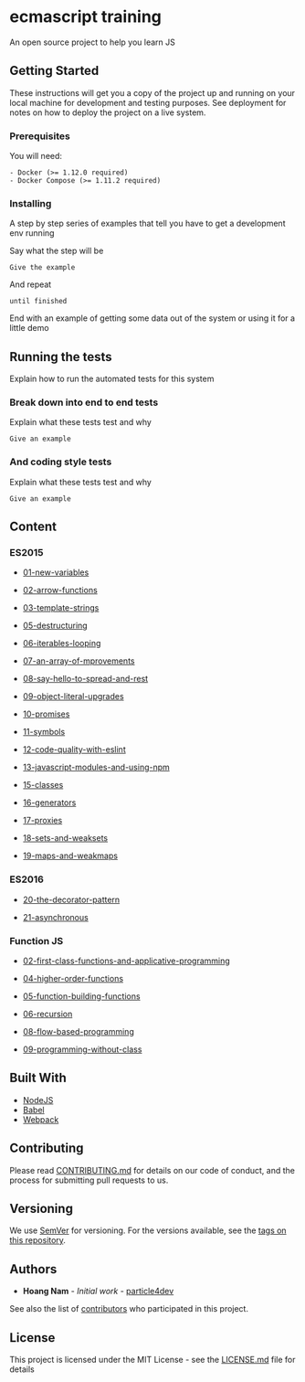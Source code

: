 # ecmascript training

An open source project to help you learn JS

## Getting Started

These instructions will get you a copy of the project up and running on your local machine for development and testing purposes. See deployment for notes on how to deploy the project on a live system.

### Prerequisites

You will need:

```
- Docker (>= 1.12.0 required)
- Docker Compose (>= 1.11.2 required)
```

### Installing

A step by step series of examples that tell you have to get a development env running

Say what the step will be

```
Give the example
```

And repeat

```
until finished
```

End with an example of getting some data out of the system or using it for a little demo

## Running the tests

Explain how to run the automated tests for this system

### Break down into end to end tests

Explain what these tests test and why

```
Give an example
```

### And coding style tests

Explain what these tests test and why

```
Give an example
```

## Content

### ES2015

 - [01-new-variables](https://github.com/university-of-ant-solutions/ecmascript-training/tree/master/source/src/es2015/01-new-variables/__tests__)

 - [02-arrow-functions](https://github.com/university-of-ant-solutions/ecmascript-training/tree/master/source/src/es2015/02-arrow-functions/__tests__)

 - [03-template-strings](https://github.com/university-of-ant-solutions/ecmascript-training/tree/master/source/src/es2015/03-template-strings/__tests__)

 - [05-destructuring](https://github.com/university-of-ant-solutions/ecmascript-training/tree/master/source/src/es2015/05-destructuring/__tests__)

 - [06-iterables-looping](https://github.com/university-of-ant-solutions/ecmascript-training/tree/master/source/src/es2015/06-iterables-looping/__tests__)

 - [07-an-array-of-mprovements](https://github.com/university-of-ant-solutions/ecmascript-training/tree/master/source/src/es2015/07-an-array-of-mprovements/__tests__)

 - [08-say-hello-to-spread-and-rest](https://github.com/university-of-ant-solutions/ecmascript-training/tree/master/source/src/es2015/08-say-hello-to-spread-and-rest/__tests__)

 - [09-object-literal-upgrades](https://github.com/university-of-ant-solutions/ecmascript-training/tree/master/source/src/es2015/09-object-literal-upgrades/__tests__)

 - [10-promises](https://github.com/university-of-ant-solutions/ecmascript-training/tree/master/source/src/es2015/10-promises/__tests__)

 - [11-symbols](https://github.com/university-of-ant-solutions/ecmascript-training/tree/master/source/src/es2015/11-symbols/__tests__)

 - [12-code-quality-with-eslint](https://github.com/university-of-ant-solutions/ecmascript-training/tree/master/source/src/es2015/12-code-quality-with-eslint/__tests__)

 - [13-javascript-modules-and-using-npm](https://github.com/university-of-ant-solutions/ecmascript-training/tree/master/source/src/es2015/13-javascript-modules-and-using-npm/__tests__)

 - [15-classes](https://github.com/university-of-ant-solutions/ecmascript-training/tree/master/source/src/es2015/15-classes/__tests__)

 - [16-generators](https://github.com/university-of-ant-solutions/ecmascript-training/tree/master/source/src/es2015/16-generators/__tests__)

 - [17-proxies](https://github.com/university-of-ant-solutions/ecmascript-training/tree/master/source/src/es2015/17-proxies/__tests__)

 - [18-sets-and-weaksets](https://github.com/university-of-ant-solutions/ecmascript-training/tree/master/source/src/es2015/18-sets-and-weaksets/__tests__)

 - [19-maps-and-weakmaps](https://github.com/university-of-ant-solutions/ecmascript-training/tree/master/source/src/es2015/19-maps-and-weakmaps/__tests__)

### ES2016

- [20-the-decorator-pattern](https://github.com/university-of-ant-solutions/ecmascript-training/tree/master/source/src/es2016/19-maps-and-weakmaps/__tests__)

- [21-asynchronous](https://github.com/university-of-ant-solutions/ecmascript-training/tree/master/source/src/es2016/21-asynchronous/__tests__)

### Function JS

- [02-first-class-functions-and-applicative-programming](https://github.com/university-of-ant-solutions/ecmascript-training/tree/master/source/src/function-js/02-first-class-functions-and-applicative-programming/__tests__)

- [04-higher-order-functions](https://github.com/university-of-ant-solutions/ecmascript-training/tree/master/source/src/function-js/04-higher-order-functions/__tests__)

- [05-function-building-functions](https://github.com/university-of-ant-solutions/ecmascript-training/tree/master/source/src/function-js/05-function-building-functions/__tests__)

- [06-recursion](https://github.com/university-of-ant-solutions/ecmascript-training/tree/master/source/src/function-js/06-recursion/__tests__)

- [08-flow-based-programming](https://github.com/university-of-ant-solutions/ecmascript-training/tree/master/source/src/function-js/08-flow-based-programming/__tests__)

- [09-programming-without-class](https://github.com/university-of-ant-solutions/ecmascript-training/tree/master/source/src/function-js/09-programming-without-class/__tests__)

## Built With

* [NodeJS](https://github.com/nodejs/node)
* [Babel](https://github.com/babel/babel)
* [Webpack](https://github.com/webpack)

## Contributing

Please read [CONTRIBUTING.md](https://github.com/university-of-ant-solutions/ecmascript-training/CONTRIBUTING.md) for details on our code of conduct, and the process for submitting pull requests to us.

## Versioning

We use [SemVer](http://semver.org/) for versioning. For the versions available, see the [tags on this repository](https://github.com/university-of-ant-solutions/ecmascript-training/tags).

## Authors

* **Hoang Nam** - *Initial work* - [particle4dev](https://github.com/particle4dev)

See also the list of [contributors](https://github.com/university-of-ant-solutions/ecmascript-training/AUTHORS) who participated in this project.

## License

This project is licensed under the MIT License - see the [LICENSE.md](LICENSE.md) file for details
